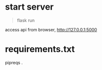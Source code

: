 # start server
> flask run

access api from browser, http://127.0.0.1:5000

# requirements.txt
pipreqs .